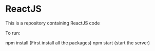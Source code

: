 # ReactJS
This is a repository containing ReactJS code


To run:

npm install (First install all the packages)
npm start (start the server)



